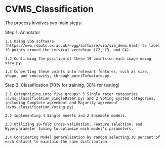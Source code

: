 # CVMS_Classification

The process involves two main steps:

Step 1: Annotator

    1.1 Using VGG software  (https://www.robots.ox.ac.uk/~vgg/software/via/via_demo.html) to label 19 points around the cervical vertebrae (C2, C3, and C4).

    1.2 Confirming the position of these 19 points on each image using view.py.

    1.3 Converting these points into relevant features, such as size, shape, and concavity, through pointTofeature.py.

Step 2: Classification (70% for training, 30% for testing)

    2.1 Categorizing into five groups: 3 Single rater categories (cvms_classification_SingleRater.py) and 2 Voting system categories, including Complete agreement and Majority agreement (cvms_classification_Voting.py).

    2.2 Implementing 4 Single models and 2 Ensemble models.

    2.3 Utilizing 10-fold Cross-validation, Feature selection, and Hyperparameter tuning to optimize each model's parameters.

    2.4 Considering Model generalization by random selecting 30 percent of each dataset to maintain the same distribution.
